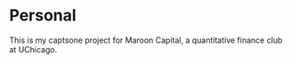 # Personal
This is my captsone project for Maroon Capital, a quantitative finance club at UChicago. 
